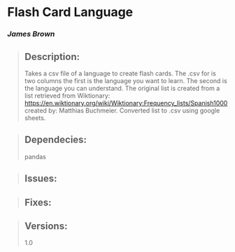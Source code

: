 
# Flash Card Language
### *James Brown*

> ## Description:  
> Takes a csv file of a language to create flash cards.
> The .csv for is two columns the first is the language you want to learn.
> The second is the language you can understand.
> The original list is created from a list retrieved from Wiktionary:
> https://en.wiktionary.org/wiki/Wiktionary:Frequency_lists/Spanish1000
> created by: Matthias Buchmeier.
> Converted list to .csv using google sheets.
  
> ## Dependecies:
> pandas
>
>  
  
> ## Issues:  
>
>
>  
  
> ## Fixes:
>
>
>
  
> ## Versions:  
> 1.0
>
>  




